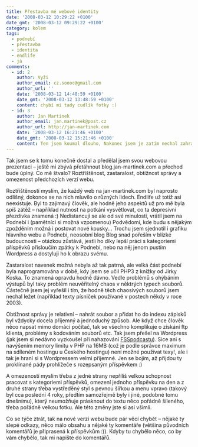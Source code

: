 ```yaml
---
title: Přestavba mé webové identity
date: '2008-03-12 10:29:22 +0100'
date_gmt: '2008-03-12 09:29:22 +0100'
category: kolem
tags:
  - podnebí
  - přestavba
  - identita
  - endlife
  - já
comments:
  - id: 2
    author: Vyži
    author_email: cz.soooc@gmail.com
    author_url: ''
    date: '2008-03-12 14:48:59 +0100'
    date_gmt: '2008-03-12 13:48:59 +0100'
    content: chybí mi tady cudlík fotky :)
  - id: 3
    author: Jan Martinek
    author_email: jan.martinek@post.cz
    author_url: http://jan-martinek.com
    date: '2008-03-12 16:21:46 +0100'
    date_gmt: '2008-03-12 15:21:46 +0100'
    content: Ten jsem koumal dlouho, Nakonec jsem je zatím nechal zahrabané v blogu... ale možná se to ještě nějak změní.
---
```

<p>Tak jsem se k tomu konečně dostal a předělal jsem svou webovou prezentaci &ndash; ještě mi zbývá přetáhnout blog.jan-martinek.com a přechod bude úplný. Co mě štvalo? Roztříštěnost, zastaralost, obtížnost správy a omezenost předchozích verzí webu.</p>
<p>Roztříštěností myslím, že každý web na jan-martinek.com byl naprosto odlišný, dokonce se na nich mluvilo o různých lidech. Endlife už totiž asi neexistuje. Byl to zajímavý člověk, ale hodně jeho aspektů už pro mě byla spíš zátěž &ndash; například nutnost na potkání vysvětlovat, co ta depresivní přezdívka znamená :) Nedistancuji se ale od své minulosti, vrátil jsem na Podnebí i (pamětníci si možná vzpomenou) Podvědomí, kde budu s nějakým zpožděním možná i postovat nové kousky... Trochu jsem sjednotil i grafiku hlavního webu a Podnebí, neosobní blog Blog snad pořeším v blízké budoucnosti &ndash; otázkou zůstává, jestli ho díky lepší práci s kategoriemi příspěvků přisloučím zpátky k Podnebí, nebo na něj jenom pustím Wordpress a dostyluji ho k obrazu svému.</p>
<p>Zastaralost navenek možná nebyla až tak patrná, ale velká část podnebí byla naprogramována v době, kdy jsem se učil PHP3 z knížky od Jirky Koska. To znamená opravdu hodně dávno. Vedle problémů s ohýbáním výstupů byl taky problém neuvěřitelný chaos v něktrých typech souborů. Částečně jsem jej vyřešil i tím, že hodně těch chaosivých souborů jsem nechal ležet (například texty písniček používané v postech někdy v roce 2003).</p>
<p>Obtížnost správy je relativní &ndash; nahrát soubor a přidat ho do indexu zápisků byl vždycky docela příjemný a jednoduchý způsob. Ale když chce člověk něco napsat mimo domácí počítač, tak se všechno komplikuje o získání ftp klienta, problémy s kodováním souborů etc. Tak jsem přešel na Wordpress (jak jsem si nedávno vyzkoušel při nahazování <a href="http://fsspodcast.cz">FSSpodcastu</a>). Sice ani s navýšením memory limitu v PHP na 16MB (což je podle správce maximum na sdíleném hostingu u Českého hostingu) není možné používat texy!, ale i tak je hraní si s Wordpressem velmi příjemné. Jen se bojím, až přijdou ty proklínané pády prohlížeče s rozepsaným příspěvkem :)</p>
<p>A omezeností myslím třeba z jedné strany nepříliš velkou schopnost pracovat s kategoriemi příspěvků, omezení jednoho příspěvku na den a z druhé strany třeba vystředěný styl s pevnou šířkou a menu vpravo (takový byl cca poslední 4 roky, předtím samozřejmě byly i jiné, podobné tomu dnešnímu), který neumožňuje prásknout do textu něco pořádně šíleného, třeba pořádně velkou fotku. Ale této změny jste si asi všimli.</p>
<p>Co se týče ztrát, tak na nové verzi webu bude pár věcí chybět &ndash; nějaké ty slepé odkazy, něco málo obsahu a nějaké ty komentáře (většina původních komentářů je připrasená k příspěvkům :)). Kdyby tu chybělo něco, co by vám chybělo, tak mi napište do komentářů.</p>
